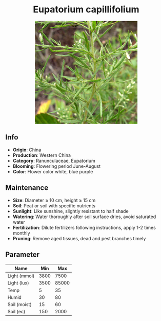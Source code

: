 <h1 align='center'>Eupatorium capillifolium</h1>
<p align="center">
    <img 
        align='center'
        width='320'
        src="../images/eupatorium capillifolium.png" 
        alt='Eupatorium capillifolium' />
</p>

## Info

 - **Origin**: China
 - **Production**: Western China
 - **Category**: Ranunculaceae, Eupatorium
 - **Blooming**: Flowering period June-August
 - **Color**: Flower color white, blue purple

## Maintenance

 - **Size**: Diameter ≥ 10 cm, height ≥ 15 cm
 - **Soil**: Peat or soil with specific nutrients
 - **Sunlight**: Like sunshine, slightly resistant to half shade
 - **Watering**: Water thoroughly after soil surface dries, avoid saturated water
 - **Fertilization**: Dilute fertilizers following instructions, apply 1-2 times monthly
 - **Pruning**: Remove aged tissues, dead and pest branches timely

## Parameter

| Name         | Min  | Max   |
|--------------|------|-------|
| Light (mmol) | 3800 | 7500  |
| Light (lux)  | 3500 | 85000 |
| Temp         | 5    | 35    |
| Humid        | 30   | 80    |
| Soil (moist) | 15   | 60    |
| Soil (ec)    | 150  | 2000  |